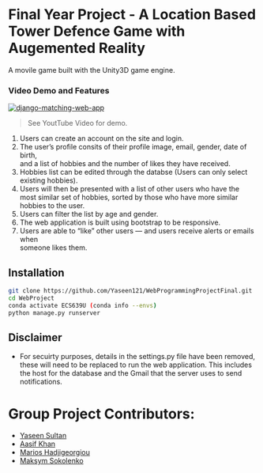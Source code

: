 # Final Year Project - A Location Based Tower Defence Game with Augemented Reality 

A movile game built with the Unity3D game engine.

### Video Demo and Features

[![django-matching-web-app](http://img.youtube.com/vi/AwrsrltusaA/0.jpg)](https://www.youtube.com/watch?v=v5-C9Q-MlwY "Web Project Video")
>See YoutTube Video for demo. 

1. Users	can	create	an	account	on	the	site	and	login.	
2. The	user’s	profile	consits of their	profile	image,	email,	gender,	date	of	birth,	
and	a	list	of	hobbies and the number of likes they have received. 
3. Hobbies list can be edited through the databse (Users can only select existing hobbies).
4. Users	will	then be presented with	a	list	of	other	users	who	have	the	most	similar	set	of	hobbies, sorted by those who have more similar hobbies to the user.
5. Users can filter the list by age and gender. 
6. The web application is built using bootstrap to be responsive. 
7. Users	are	able	to	“like”	other	users	—	and	users	receive	alerts	or	emails	when	
someone	likes	them.	

## Installation

```sh
git clone https://github.com/Yaseen121/WebProgrammingProjectFinal.git
cd WebProject
conda activate ECS639U (conda info --envs)
python manage.py runserver
```

## Disclaimer

 - For secuirty purposes, details in the settings.py file have been removed, these will need to be replaced to run the web application. This includes the host for the database and the Gmail that the server uses to send notifications. 
 
 
# Group Project Contributors:
 -  [Yaseen Sultan](https://github.com/Yaseen121)
 -  [Aasif Khan](https://github.com/Blazero100)
 -  [Marios Hadjigeorgiou](https://github.com/marios50)
 -  [Maksym Sokolenko](https://github.com/MaksymSok)
 
    
